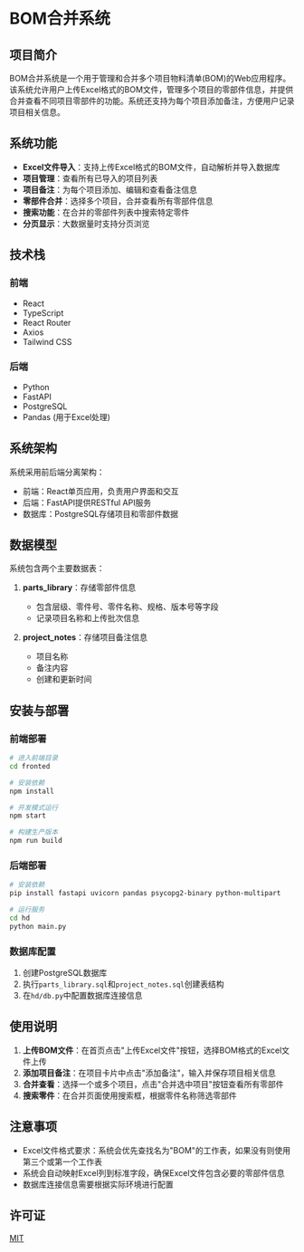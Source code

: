 # BOM合并系统

## 项目简介

BOM合并系统是一个用于管理和合并多个项目物料清单(BOM)的Web应用程序。该系统允许用户上传Excel格式的BOM文件，管理多个项目的零部件信息，并提供合并查看不同项目零部件的功能。系统还支持为每个项目添加备注，方便用户记录项目相关信息。

## 系统功能

- **Excel文件导入**：支持上传Excel格式的BOM文件，自动解析并导入数据库
- **项目管理**：查看所有已导入的项目列表
- **项目备注**：为每个项目添加、编辑和查看备注信息
- **零部件合并**：选择多个项目，合并查看所有零部件信息
- **搜索功能**：在合并的零部件列表中搜索特定零件
- **分页显示**：大数据量时支持分页浏览

## 技术栈

### 前端

- React
- TypeScript
- React Router
- Axios
- Tailwind CSS

### 后端

- Python
- FastAPI
- PostgreSQL
- Pandas (用于Excel处理)

## 系统架构

系统采用前后端分离架构：

- 前端：React单页应用，负责用户界面和交互
- 后端：FastAPI提供RESTful API服务
- 数据库：PostgreSQL存储项目和零部件数据

## 数据模型

系统包含两个主要数据表：

1. **parts_library**：存储零部件信息
   - 包含层级、零件号、零件名称、规格、版本号等字段
   - 记录项目名称和上传批次信息

2. **project_notes**：存储项目备注信息
   - 项目名称
   - 备注内容
   - 创建和更新时间

## 安装与部署

### 前端部署

```bash
# 进入前端目录
cd fronted

# 安装依赖
npm install

# 开发模式运行
npm start

# 构建生产版本
npm run build
```

### 后端部署

```bash
# 安装依赖
pip install fastapi uvicorn pandas psycopg2-binary python-multipart

# 运行服务
cd hd
python main.py
```

### 数据库配置

1. 创建PostgreSQL数据库
2. 执行`parts_library.sql`和`project_notes.sql`创建表结构
3. 在`hd/db.py`中配置数据库连接信息

## 使用说明

1. **上传BOM文件**：在首页点击"上传Excel文件"按钮，选择BOM格式的Excel文件上传
2. **添加项目备注**：在项目卡片中点击"添加备注"，输入并保存项目相关信息
3. **合并查看**：选择一个或多个项目，点击"合并选中项目"按钮查看所有零部件
4. **搜索零件**：在合并页面使用搜索框，根据零件名称筛选零部件

## 注意事项

- Excel文件格式要求：系统会优先查找名为"BOM"的工作表，如果没有则使用第三个或第一个工作表
- 系统会自动映射Excel列到标准字段，确保Excel文件包含必要的零部件信息
- 数据库连接信息需要根据实际环境进行配置

## 许可证

[MIT](LICENSE)